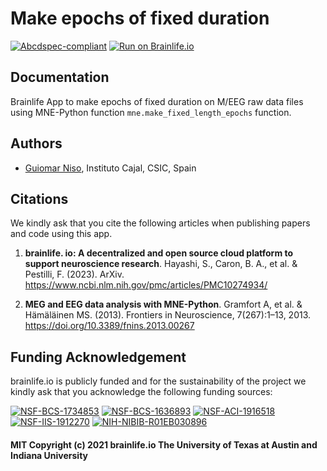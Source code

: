 # Make epochs of fixed duration

[![Abcdspec-compliant](https://img.shields.io/badge/ABCD_Spec-v1.1-green.svg)](https://github.com/brain-life/abcd-spec)
[![Run on Brainlife.io](https://img.shields.io/badge/Brainlife-bl.app.584-blue.svg)](https://doi.org/10.25663/brainlife.app.584)

## Documentation
Brainlife App to make epochs of fixed duration on M/EEG raw data files using MNE-Python function `mne.make_fixed_length_epochs` function.

## Authors
- [Guiomar Niso](guiomar.niso@ctb.upm.es), Instituto Cajal, CSIC, Spain

## Citations
We kindly ask that you cite the following articles when publishing papers and code using this app. 

1. **brainlife. io: A decentralized and open source cloud platform to support neuroscience research**. Hayashi, S., Caron, B. A., et al. & Pestilli, F. (2023). ArXiv. https://www.ncbi.nlm.nih.gov/pmc/articles/PMC10274934/

2. **MEG and EEG data analysis with MNE-Python**. Gramfort A, et al. & Hämäläinen MS. (2013). Frontiers in Neuroscience, 7(267):1–13, 2013. https://doi.org/10.3389/fnins.2013.00267

## Funding Acknowledgement
brainlife.io is publicly funded and for the sustainability of the project we kindly ask that you acknowledge the following funding sources:

[![NSF-BCS-1734853](https://img.shields.io/badge/NSF_BCS-1734853-blue.svg)](https://nsf.gov/awardsearch/showAward?AWD_ID=1734853)
[![NSF-BCS-1636893](https://img.shields.io/badge/NSF_BCS-1636893-blue.svg)](https://nsf.gov/awardsearch/showAward?AWD_ID=1636893)
[![NSF-ACI-1916518](https://img.shields.io/badge/NSF_ACI-1916518-blue.svg)](https://nsf.gov/awardsearch/showAward?AWD_ID=1916518)
[![NSF-IIS-1912270](https://img.shields.io/badge/NSF_IIS-1912270-blue.svg)](https://nsf.gov/awardsearch/showAward?AWD_ID=1912270)
[![NIH-NIBIB-R01EB030896](https://img.shields.io/badge/NIH_NIBIB-R01EB030896-green.svg)](https://grantome.com/grant/NIH/R01-EB030896-01)


#### MIT Copyright (c) 2021 brainlife.io The University of Texas at Austin and Indiana University